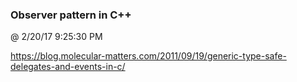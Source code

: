 ﻿

### Observer pattern in C++
@ 2/20/17 9:25:30 PM

https://blog.molecular-matters.com/2011/09/19/generic-type-safe-delegates-and-events-in-c/
